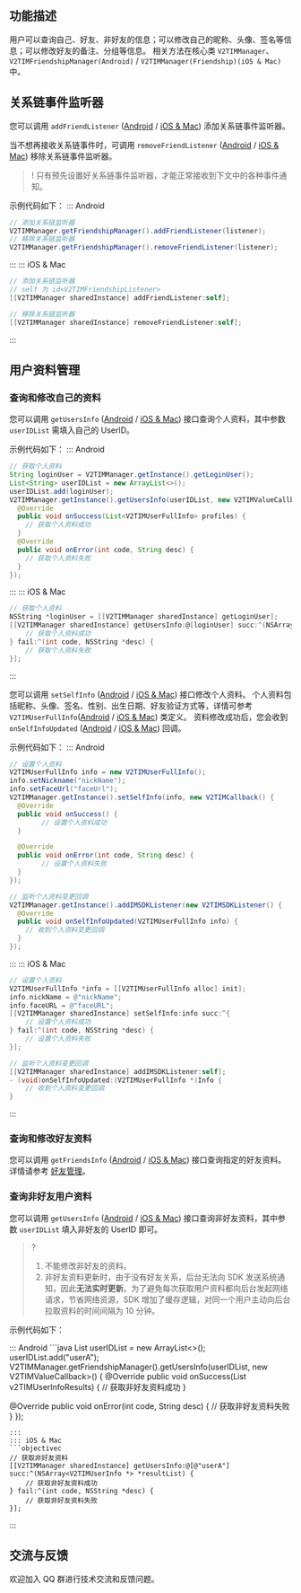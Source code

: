 ## 功能描述
用户可以查询自己、好友、非好友的信息；可以修改自己的昵称、头像、签名等信息；可以修改好友的备注、分组等信息。
相关方法在核心类 `V2TIMManager`、`V2TIMFriendshipManager(Android)` / `V2TIMManager(Friendship)(iOS & Mac)` 中。


## 关系链事件监听器
您可以调用 `addFriendListener` ([Android](https://im.sdk.qcloud.com/doc/zh-cn/classcom_1_1tencent_1_1imsdk_1_1v2_1_1V2TIMFriendshipManager.html#af09d0d2297fe73cc81b8e8941bcd35b2) / [iOS & Mac](https://im.sdk.qcloud.com/doc/zh-cn/categoryV2TIMManager_07Friendship_08.html#a1de011b63b3c20b1be519dc7ba124704)) 添加关系链事件监听器。

当不想再接收关系链事件时，可调用 `removeFriendListener` ([Android](https://im.sdk.qcloud.com/doc/zh-cn/classcom_1_1tencent_1_1imsdk_1_1v2_1_1V2TIMFriendshipManager.html#a6a823459f109bcd8744806f8f1b8bfea) / [iOS & Mac](https://im.sdk.qcloud.com/doc/zh-cn/categoryV2TIMManager_07Friendship_08.html#aed40ccbbc4e15be79154077a6d3ec085)) 移除关系链事件监听器。

> ! 只有预先设置好关系链事件监听器，才能正常接收到下文中的各种事件通知。

示例代码如下：
<dx-tabs>
::: Android
```java
// 添加关系链监听器
V2TIMManager.getFriendshipManager().addFriendListener(listener);
// 移除关系链监听器
V2TIMManager.getFriendshipManager().removeFriendListener(listener);
```
:::
::: iOS & Mac
```objectivec
// 添加关系链监听器
// self 为 id<V2TIMFriendshipListener>
[[V2TIMManager sharedInstance] addFriendListener:self];

// 移除关系链监听器
[[V2TIMManager sharedInstance] removeFriendListener:self];
```
:::
</dx-tabs>


## 用户资料管理
### 查询和修改自己的资料
您可以调用 `getUsersInfo` ([Android](https://im.sdk.qcloud.com/doc/zh-cn/classcom_1_1tencent_1_1imsdk_1_1v2_1_1V2TIMManager.html#a7ca8c0f71a9875021fc35dfcaff68d1e) / [iOS & Mac](https://im.sdk.qcloud.com/doc/zh-cn/interfaceV2TIMManager.html#ac638c1dd6ec1e5204637e4b87129cd38)) 接口查询个人资料，其中参数 `userIDList` 需填入自己的 UserID。

示例代码如下：
<dx-tabs>
::: Android
```java
// 获取个人资料
String loginUser = V2TIMManager.getInstance().getLoginUser();
List<String> userIDList = new ArrayList<>();
userIDList.add(loginUser);
V2TIMManager.getInstance().getUsersInfo(userIDList, new V2TIMValueCallback<List<V2TIMUserFullInfo>>() {
  @Override
  public void onSuccess(List<V2TIMUserFullInfo> profiles) {
  	// 获取个人资料成功
  }
  @Override
  public void onError(int code, String desc) {
  	// 获取个人资料失败
  }
});
```
:::
::: iOS & Mac
```objectivec
// 获取个人资料
NSString *loginUser = [[V2TIMManager sharedInstance] getLoginUser];
[[V2TIMManager sharedInstance] getUsersInfo:@[loginUser] succ:^(NSArray<V2TIMUserFullInfo *> *infoList) {
    // 获取个人资料成功
} fail:^(int code, NSString *desc) {
    // 获取个人资料失败
}];
```
:::
</dx-tabs>

您可以调用 `setSelfInfo` ([Android](https://im.sdk.qcloud.com/doc/zh-cn/classcom_1_1tencent_1_1imsdk_1_1v2_1_1V2TIMManager.html#af004ab2f1d1458de354883f1995b678a) / [iOS & Mac](https://im.sdk.qcloud.com/doc/zh-cn/interfaceV2TIMManager.html#a328a0d2d07e8d34e12effb73937c3437)) 接口修改个人资料。
个人资料包括昵称、头像、签名、性别、出生日期、好友验证方式等，详情可参考 `V2TIMUserFullInfo`([Android](https://im.sdk.qcloud.com/doc/zh-cn/classcom_1_1tencent_1_1imsdk_1_1v2_1_1V2TIMUserFullInfo.html) / [iOS & Mac](https://im.sdk.qcloud.com/doc/zh-cn/interfaceV2TIMUserFullInfo.html)) 类定义。
资料修改成功后，您会收到 `onSelfInfoUpdated` ([Android](https://im.sdk.qcloud.com/doc/zh-cn/classcom_1_1tencent_1_1imsdk_1_1v2_1_1V2TIMSDKListener.html#a94852c92bb087e5aabb6cf6fe9ba77f8) / [iOS & Mac](https://im.sdk.qcloud.com/doc/zh-cn/protocolV2TIMSDKListener-p.html#ab3e8543e99934530763daa7eeffbab89)) 回调。

示例代码如下：
<dx-tabs>
::: Android
```java
// 设置个人资料
V2TIMUserFullInfo info = new V2TIMUserFullInfo();
info.setNickname("nickName");
info.setFaceUrl("faceUrl");
V2TIMManager.getInstance().setSelfInfo(info, new V2TIMCallback() {
  @Override
  public void onSuccess() {
		// 设置个人资料成功
  }

  @Override
  public void onError(int code, String desc) {
		// 设置个人资料失败
  }
});

// 监听个人资料变更回调
V2TIMManager.getInstance().addIMSDKListener(new V2TIMSDKListener() {
  @Override
  public void onSelfInfoUpdated(V2TIMUserFullInfo info) {
  	// 收到个人资料变更回调
  }
});
```
:::
::: iOS & Mac
```objectivec
// 设置个人资料
V2TIMUserFullInfo *info = [[V2TIMUserFullInfo alloc] init];
info.nickName = @"nickName";
info.faceURL = @"faceURL";
[[V2TIMManager sharedInstance] setSelfInfo:info succ:^{
    // 设置个人资料成功
} fail:^(int code, NSString *desc) {
    // 设置个人资料失败
}];

// 监听个人资料变更回调
[[V2TIMManager sharedInstance] addIMSDKListener:self];
- (void)onSelfInfoUpdated:(V2TIMUserFullInfo *)Info {
    // 收到个人资料变更回调
}
```
:::
</dx-tabs>

### 查询和修改好友资料
您可以调用 `getFriendsInfo` ([Android](https://im.sdk.qcloud.com/doc/zh-cn/classcom_1_1tencent_1_1imsdk_1_1v2_1_1V2TIMFriendshipManager.html#a8c4e51e508d140e4a7ce5f4caf49c870) / [iOS & Mac](https://im.sdk.qcloud.com/doc/zh-cn/categoryV2TIMManager_07Friendship_08.html#a39f6752da11b595e4a5b6dcb0eb6a584)) 接口查询指定的好友资料。详情请参考 [好友管理](https://cloud.tencent.com/document/product/269/75419)。

### 查询非好友用户资料
您可以调用 `getUsersInfo` ([Android](https://im.sdk.qcloud.com/doc/zh-cn/classcom_1_1tencent_1_1imsdk_1_1v2_1_1V2TIMManager.html#a7ca8c0f71a9875021fc35dfcaff68d1e) / [iOS & Mac](https://im.sdk.qcloud.com/doc/zh-cn/interfaceV2TIMManager.html#ac638c1dd6ec1e5204637e4b87129cd38)) 接口查询非好友资料，其中参数 `userIDList` 填入非好友的 UserID 即可。

> ? 
> 1. 不能修改非好友的资料。
> 2. 非好友资料更新时，由于没有好友关系，后台无法向 SDK 发送系统通知，因此**无法实时更新**。为了避免每次获取用户资料都向后台发起网络请求，节省网络资源，SDK 增加了缓存逻辑，对同一个用户主动向后台拉取资料的时间间隔为 10 分钟。

示例代码如下：

<dx-tabs>
::: Android
```java
List<String> userIDList = new ArrayList<>();
userIDList.add("userA");
V2TIMManager.getFriendshipManager().getUsersInfo(userIDList, new V2TIMValueCallback<List<V2TIMUserInfo>>() {
  @Override
  public void onSuccess(List<V2TIMUserInfo> v2TIMUserInfoResults) {
  	// 获取非好友资料成功
  }

  @Override
  public void onError(int code, String desc) {
  	// 获取非好友资料失败
  }
});
```
:::
::: iOS & Mac
```objectivec
// 获取非好友资料
[[V2TIMManager sharedInstance] getUsersInfo:@[@"userA"] succ:^(NSArray<V2TIMUserInfo *> *resultList) {
    // 获取非好友资料成功
} fail:^(int code, NSString *desc) {
    // 获取非好友资料失败
}];
```
:::
</dx-tabs>

## 交流与反馈
欢迎加入 QQ 群进行技术交流和反馈问题。
<img src="https://qcloudimg.tencent-cloud.cn/raw/960ce9d76ea2cebffcb7629741279b90.png" alt="" style="zoom:50%;" />
